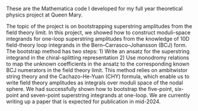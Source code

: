 These are the Mathematica code I developed for my full year theoretical physics project at Queen Mary. 

The topic of the project is on bootstrapping superstring amplitudes from the field theory limit. In this project, we showed how to construct moduli-space integrands for one-loop superstring amplitudes from the knowledge of 10D field-theory loop integrands in the Bern–Carrasco–Johansson (BCJ) form. The bootstrap method has two steps: 1) Write an ansatz for the superstring integrand in the chiral-splitting representation 2) Use monodromy relations to map the unknown coefficients in the ansatz to the corresponding known BCJ numerators in the field theory limit. This method relies on ambitwistor string theory and the Cachazo-He-Yuan (CHY) formula, which enable us to write field theory amplitudes as integrals over moduli space of the nodal sphere. We had successfully shown how to bootstrap the five-point, six-point and seven-point superstring integrands at one-loop. We are currently writing up a paper that is expected for publication in mid-2024. 


